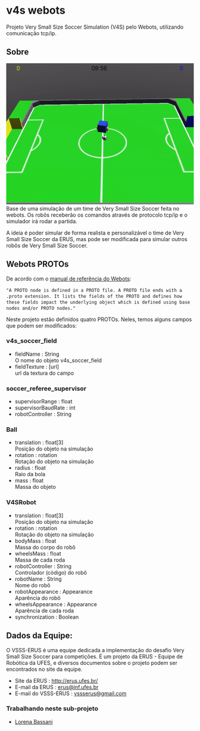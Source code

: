 # v4s webots
Projeto Very Small Size Soccer Simulation (V4S) pelo Webots, utilizando comunicação tcp/ip.

## Sobre
![Robo girando](docs/midia/robo-girando.gif)
Base de uma simulação de um time de Very Small Size Soccer feita no webots. Os robôs receberão os comandos através de protocolo tcp/ip e o simulador irá rodar a partida.<br>

A ideia é poder simular de forma realista e personalizável o time de Very Small Size Soccer da ERUS, mas pode ser modificada para simular outros robôs de Very Small Size Soccer.

## Webots PROTOs
De acordo com o [manual de referência do Webots](https://www.cyberbotics.com/doc/reference/proto-definition): 


    "A PROTO node is defined in a PROTO file. A PROTO file ends with a .proto extension. It lists the fields of the PROTO and defines how these fields impact the underlying object which is defined using base nodes and/or PROTO nodes."

Neste projeto estão definidos quatro PROTOs. Neles, temos alguns campos que podem ser modificados:

### v4s_soccer_field

- fieldName : String<br>
O nome do objeto v4s_soccer_field
- fieldTexture : [url]<br>
url da textura do campo

### soccer_referee_supervisor

- supervisorRange : float
- supervisorBaudRate : int
- robotController : String

### Ball
- translation : float[3]<br>
Posição do objeto na simulação
- rotation : rotation<br>
Rotação do objeto na simulação
- radius : float<br>
Raio da bola
- mass : float<br>
Massa do objeto

### V4SRobot

- translation : float[3]<br>
Posição do objeto na simulação
- rotation : rotation<br>
Rotação do objeto na simulação
- bodyMass : float<br>
Massa do corpo do robô
- wheelsMass : float<br>
Massa de cada roda
- robotController : String<br>
Controlador (código) do robô
- robotName : String<br>
Nome do robô
- robotAppearance : Appearance<br>
Aparência do robô
- wheelsAppearance : Appearance<br>
Aparência de cada roda
- synchronization : Boolean<br>


## Dados da Equipe:
O VSSS-ERUS é uma equipe dedicada a implementação do desafio Very Small Size Soccer para competições. É um projeto da ERUS - Equipe de Robótica da UFES, e diversos documentos sobre o projeto podem ser encontrados no site da equipe.

 - Site da ERUS : http://erus.ufes.br/
 - E-mail da ERUS : erus@inf.ufes.br
 - E-mail do VSSS-ERUS : vssserus@gmail.com

### Trabalhando neste sub-projeto
- [Lorena Bassani](https://github.com/LBBassani)